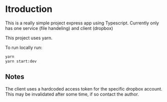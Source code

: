 # Itroduction

This is a really simple project express app using Typescript.
Currently only has one service (file handeling) and client (dropbox)

This project uses yarn.

To run locally run:

```bash
yarn
yarn start:dev
```

## Notes

The client uses a hardcoded access token for the specific dropbox account. This may be invalidated after some time, if so contact the author.
